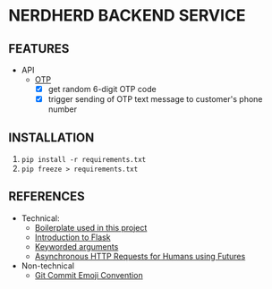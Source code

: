 # NERDHERD BACKEND SERVICE

## FEATURES

- API
  - [OTP](./api/otp.py)
    - [x] get random 6-digit OTP code
    - [x] trigger sending of OTP text message to customer's phone number

## INSTALLATION

1. `pip install -r requirements.txt`
2. `pip freeze > requirements.txt`

## REFERENCES

- Technical: 
  - [Boilerplate used in this project](https://www.python-boilerplate.com/flask)
  - [Introduction to Flask](https://opensource.com/article/18/4/flask)
  - [Keyworded arguments](https://book.pythontips.com/en/latest/args_and_kwargs.html)
  - [Asynchronous HTTP Requests for Humans using Futures](https://github.com/ross/requests-futures)
- Non-technical
  - [Git Commit Emoji Convention](https://gist.github.com/parmentf/035de27d6ed1dce0b36a)
